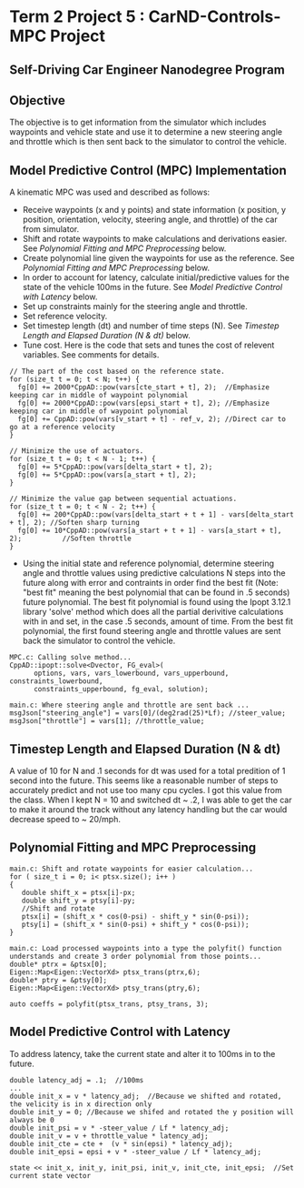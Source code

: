 # Term 2 Project 5 : CarND-Controls-MPC Project
Self-Driving Car Engineer Nanodegree Program
---

## Objective
The objective is to get information from the simulator which includes waypoints and vehicle state and use it to determine a new steering angle and throttle which is then sent back to the simulator to control the vehicle.


## Model Predictive Control (MPC) Implementation
A kinematic MPC was used and described as follows:
* Receive waypoints (x and y points) and state information (x position, y position, orientation, velocity, steering angle, and throttle) of the car from simulator.
* Shift and rotate waypoints to make calculations and derivations easier. See *Polynomial Fitting and MPC Preprocessing* below.
* Create polynomial line given the waypoints for use as the reference. See *Polynomial Fitting and MPC Preprocessing* below.
* In order to account for latency, calculate initial/predictive values for the state of the vehicle 100ms in the future.  See *Model Predictive Control with Latency* below.
* Set up constraints mainly for the steering angle and throttle.
* Set reference velocity.
* Set timestep length (dt) and number of time steps (N).  See *Timestep Length and Elapsed Duration (N & dt)* below.
* Tune cost.
Here is the code that sets and tunes the cost of relevent variables. See comments for details.
```
// The part of the cost based on the reference state.
for (size_t t = 0; t < N; t++) {
  fg[0] += 2000*CppAD::pow(vars[cte_start + t], 2);  //Emphasize keeping car in middle of waypoint polynomial
  fg[0] += 2000*CppAD::pow(vars[epsi_start + t], 2); //Emphasize keeping car in middle of waypoint polynomial
  fg[0] += CppAD::pow(vars[v_start + t] - ref_v, 2); //Direct car to go at a reference velocity
}

// Minimize the use of actuators.
for (size_t t = 0; t < N - 1; t++) {
  fg[0] += 5*CppAD::pow(vars[delta_start + t], 2);  
  fg[0] += 5*CppAD::pow(vars[a_start + t], 2);      
}

// Minimize the value gap between sequential actuations.
for (size_t t = 0; t < N - 2; t++) {
  fg[0] += 200*CppAD::pow(vars[delta_start + t + 1] - vars[delta_start + t], 2); //Soften sharp turning 
  fg[0] += 10*CppAD::pow(vars[a_start + t + 1] - vars[a_start + t], 2);          //Soften throttle
}
```
* Using the initial state and reference polynomial, determine steering angle and throttle values using predictive calculations N steps into the future along with error and contraints in order find the best fit (Note: "best fit" meaning the best polynomial that can be found in .5 seconds) future polynomial.  The best fit polynomial is found using the Ipopt 3.12.1 library 'solve' method which does all the partial derivitive calculations with in and set, in the case .5 seconds, amount of time.  From the best fit polynomial, the first found steering angle and throttle values are sent back the simulator to control the vehicle.  
```
MPC.c: Calling solve method...
CppAD::ipopt::solve<Dvector, FG_eval>(
      options, vars, vars_lowerbound, vars_upperbound, constraints_lowerbound,
      constraints_upperbound, fg_eval, solution);
```
```
main.c: Where steering angle and throttle are sent back ...
msgJson["steering_angle"] = vars[0]/(deg2rad(25)*Lf); //steer_value;
msgJson["throttle"] = vars[1]; //throttle_value;
```


## Timestep Length and Elapsed Duration (N & dt)
A value of 10 for N and .1 seconds for dt was used for a total predition of 1 second into the future.  This seems like a reasonable number of steps to accurately predict and not use too many cpu cycles.  I got this value from the class.  When I kept N = 10 and switched  dt ~ .2, I was able to get the car to make it around the track without any latency handling but the car would decrease speed to ~ 20/mph.


## Polynomial Fitting and MPC Preprocessing
```
main.c: Shift and rotate waypoints for easier calculation...
for ( size_t i = 0; i< ptsx.size(); i++ )
{
   double shift_x = ptsx[i]-px;
   double shift_y = ptsy[i]-py;
   //Shift and rotate
   ptsx[i] = (shift_x * cos(0-psi) - shift_y * sin(0-psi));
   ptsy[i] = (shift_x * sin(0-psi) + shift_y * cos(0-psi));
}
```
```
main.c: Load processed waypoints into a type the polyfit() function understands and create 3 order polynomial from those points...
double* ptrx = &ptsx[0];
Eigen::Map<Eigen::VectorXd> ptsx_trans(ptrx,6);
double* ptry = &ptsy[0];
Eigen::Map<Eigen::VectorXd> ptsy_trans(ptry,6);

auto coeffs = polyfit(ptsx_trans, ptsy_trans, 3);
```

## Model Predictive Control with Latency
To address latency, take the current state and alter it to 100ms in to the future.
```
double latency_adj = .1;  //100ms
...
double init_x = v * latency_adj;  //Because we shifted and rotated, the velicity is in x direction only
double init_y = 0; //Because we shifed and rotated the y position will always be 0
double init_psi = v * -steer_value / Lf * latency_adj;  
double init_v = v + throttle_value * latency_adj;      
double init_cte = cte +  (v * sin(epsi) * latency_adj);
double init_epsi = epsi + v * -steer_value / Lf * latency_adj;

state << init_x, init_y, init_psi, init_v, init_cte, init_epsi;  //Set current state vector 
```
